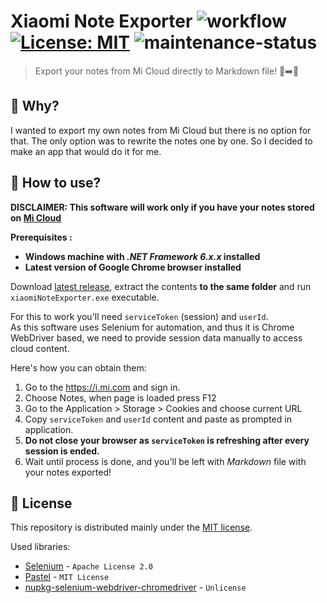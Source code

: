 Xiaomi Note Exporter
![workflow](https://github.com/nogiszd/xiaomi-note-exporter/actions/workflows/build.yml/badge.svg) [![License: MIT](https://img.shields.io/badge/License-MIT-yellow.svg)](https://opensource.org/licenses/MIT) ![maintenance-status](https://img.shields.io/badge/maintenance-actively--developed-brightgreen.svg)
=================================

> Export your notes from Mi Cloud directly to Markdown file! 📝➡️🧾

🤔 Why?
------------
I wanted to export my own notes from Mi Cloud but there is no option for that. The only option was to rewrite the notes one by one. So I decided to make an app that would do it for me.

💁 How to use?
--------------------
**DISCLAIMER: This software will work only if you have your notes stored on [Mi Cloud](https://i.mi.com/)**

**Prerequisites :**
 - **Windows machine with _.NET Framework 6.x.x_ installed**
 - **Latest version of Google Chrome browser installed**

Download [latest release](https://github.com/nogiszd/xiaomi-note-exporter/releases/latest), extract the contents **to the same folder** and run `xiaomiNoteExporter.exe` executable.

For this to work you'll need `serviceToken` (session) and `userId`.  
As this software uses Selenium for automation, and thus it is Chrome WebDriver based, we need to provide session data manually to access cloud content. 

Here's how you can obtain them:

 1. Go to the https://i.mi.com and sign in.
 2. Choose Notes, when page is loaded press F12
 3. Go to the Application > Storage > Cookies and choose current URL
 4. Copy `serviceToken` and `userId` content and paste as prompted in application.
 5. **Do not close your browser as `serviceToken` is refreshing after every session is ended.**
 6. Wait until process is done, and you'll be left with _Markdown_ file with your notes exported!

📜 License
---------------
This repository is distributed mainly under the [MIT license](https://github.com/nogiszd/xiaomi-note-exporter/blob/master/LICENSE.txt). 

Used libraries:

 - [Selenium](https://www.selenium.dev/) - `Apache License 2.0`
 - [Pastel](https://github.com/silkfire/Pastel) - `MIT License`
 - [nupkg-selenium-webdriver-chromedriver](https://github.com/jsakamoto/nupkg-selenium-webdriver-chromedriver/) - `Unlicense`
